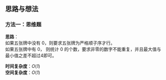 ## 思路与想法
### 方法一：思维题
**思路**：  
如果五张牌中没有 0，则要求五张牌为严格顺子序才行。  
如果五张牌中有 0， 则统计 0 的个数，要求非零的数字不能重复，并且最大值与最小值之差不超过4即可。


**时间复杂度**：*O*(*1*)  
**空间复杂度**：*O*(*1*)
